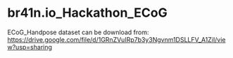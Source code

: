# br41n.io_Hackathon_ECoG

ECoG_Handpose dataset can be download from: https://drive.google.com/file/d/1GRnZVuIRp7b3y3Ngvnm1DSLLFV_A1ZiI/view?usp=sharing
